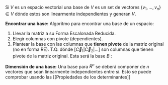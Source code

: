 Si $V$ es un espacio vectorial una base de $V$ es un set de vectores $\{v_{1}, \dots, v_{n}\} \in V$ dónde estos son linearmente independientes y generan $V$.

**Encontrar una base:**
Algoritmo para encontrar una base de un espacio:
1. Llevar la matriz a su Forma Escalonada Reducida.
2. Elegir columnas con pivote (dependientes).
4. Plantear la base con las columnas que **tienen pivote** de la matriz original (no en forma RE). T.Q. dónde $[\vec C_{1}|\vec C_{2}|\dots]$ son columnas que tienen pivote de la matriz original. Esta será la base $B$ :

**Dimensión de una base:**
Una base para $R^{n}$ se deberá componer de $n$ vectores que sean linearmente independientes entre sí. Esto se puede comprobar usando las [[Propiedades de los determinantes]]